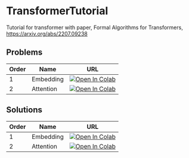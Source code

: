 # TransformerTutorial
Tutorial for transformer with paper, Formal Algorithms for Transformers, https://arxiv.org/abs/2207.09238



## Problems
| Order | Name | URL |
| ----- | ---- | --- |
| 1 | Embedding | [![Open In Colab](https://colab.research.google.com/assets/colab-badge.svg)](https://colab.research.google.com/github/Aiden-Jeon/FormalTransformerTutorial/blob/main/1_embdding.ipynb) |
| 2 | Attention | [![Open In Colab](https://colab.research.google.com/assets/colab-badge.svg)](https://colab.research.google.com/github/Aiden-Jeon/FormalTransformerTutorial/blob/main/2_attention.ipynb) |

## Solutions
| Order | Name | URL |
| ----- | ---- | --- |
| 1 | Embedding | [![Open In Colab](https://colab.research.google.com/assets/colab-badge.svg)](https://colab.research.google.com/github/Aiden-Jeon/FormalTransformerTutorial/blob/main/solutions/1_embdding.ipynb) |
| 2 | Attention | [![Open In Colab](https://colab.research.google.com/assets/colab-badge.svg)](https://colab.research.google.com/github/Aiden-Jeon/FormalTransformerTutorial/blob/main/solutions/2_attention.ipynb) |
